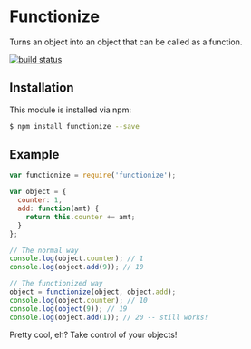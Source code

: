 # Functionize

Turns an object into an object that can be called as a function.

[![build status](https://secure.travis-ci.org/simplyianm/functionize.png)](http://travis-ci.org/simplyianm/functionize)

## Installation

This module is installed via npm:

```bash
$ npm install functionize --save
```

## Example

``` js
var functionize = require('functionize');

var object = {
  counter: 1,
  add: function(amt) {
    return this.counter += amt;
  }
};

// The normal way
console.log(object.counter); // 1
console.log(object.add(9)); // 10

// The functionized way
object = functionize(object, object.add);
console.log(object.counter); // 10
console.log(object(9)); // 19
console.log(object.add(1)); // 20 -- still works!
```

Pretty cool, eh? Take control of your objects!
